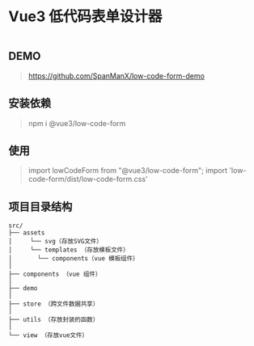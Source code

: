 # Vue3 低代码表单设计器

<img src="https://p9-xtjj-sign.byteimg.com/tos-cn-i-73owjymdk6/f1260d7ba7884e2bba8d9fd65b1e6e11~tplv-73owjymdk6-jj-mark-v1:0:0:0:0:5o6Y6YeR5oqA5pyv56S-5Yy6IEAg5ZW35ZKv5ZOp5ZKv5ZW3:q75.awebp?rk3s=f64ab15b&x-expires=1753065438&x-signature=JO3OYrLlIgmnytCxQ3PuQkaTBQc%3D" alt=""> 

## DEMO
> https://github.com/SpanManX/low-code-form-demo

## 安装依赖
> npm i @vue3/low-code-form

## 使用
> import lowCodeForm from "@vue3/low-code-form";
> import 'low-code-form/dist/low-code-form.css'

## 项目目录结构
```
src/
├── assets
│     └── svg（存放SVG文件）
│     └── templates （存放模板文件）
│       └── components（vue 模板组件）
│
├── components （vue 组件）
│
├── demo
│
├── store （跨文件数据共享）
│
├── utils （存放封装的函数）
│
└── view （存放vue文件）
```